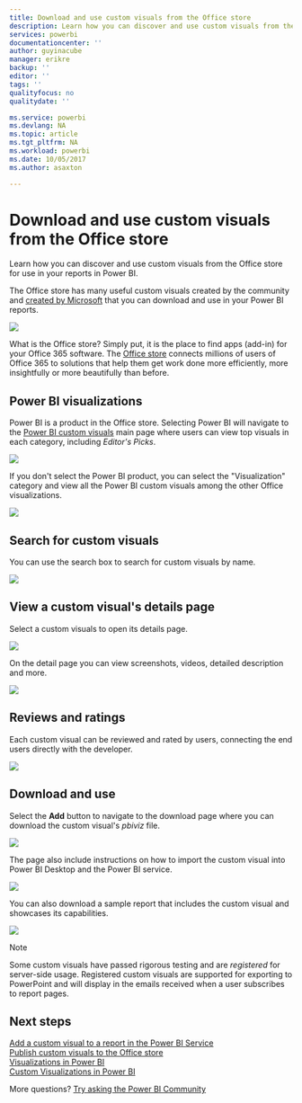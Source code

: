 ```yaml
---
title: Download and use custom visuals from the Office store
description: Learn how you can discover and use custom visuals from the Office store for use in your reports in Power BI.
services: powerbi
documentationcenter: ''
author: guyinacube
manager: erikre
backup: ''
editor: ''
tags: ''
qualityfocus: no
qualitydate: ''

ms.service: powerbi
ms.devlang: NA
ms.topic: article
ms.tgt_pltfrm: NA
ms.workload: powerbi
ms.date: 10/05/2017
ms.author: asaxton

---
```

# Download and use custom visuals from the Office store
Learn how you can discover and use custom visuals from the Office store for use in your reports in Power BI.

The Office store has many useful custom visuals created by the community and [created by Microsoft](https://www.youtube.com/playlist?list=PL1N57mwBHtN1vIjfvuBIzZllrmKo-Vz6x) that you can download and use in your Power BI reports.

![](media/service-custom-visuals-office-store/powerbi-custom-visual-store.png)

What is the Office store? Simply put, it is the place to find apps (add-in) for your Office 365 software. The [Office store](https://appsource.microsoft.com/marketplace/apps?product=power-bi-visuals) connects millions of users of Office 365 to solutions that help them get work done more efficiently, more insightfully or more beautifully than before.

## Power BI visualizations
Power BI is a product in the Office store. Selecting Power BI will navigate to the [Power BI custom visuals](https://appsource.microsoft.com/marketplace/apps?product=power-bi-visuals) main page where users can view top visuals in each category, including *Editor's Picks*.

![](media/service-custom-visuals-office-store/powerbi-custom-visual-store.png)

If you don't select the Power BI product, you can select the "Visualization" category and view all the Power BI custom visuals among the other Office visualizations.

![](media/service-custom-visuals-office-store/powerbi-custom-visual-category.png)

## Search for custom visuals
You can use the search box to search for custom visuals by name.

![](media/service-custom-visuals-office-store/powerbi-custom-search-store.png)

## View a custom visual's details page
Select a custom visuals to open its details page.

![](media/service-custom-visuals-office-store/powerbi-custom-select-visual.png)

On the detail page you can view screenshots, videos, detailed description and more.

![](media/service-custom-visuals-office-store/powerbi-custom-visual-details.png)

## Reviews and ratings
Each custom visual can be reviewed and rated by users, connecting the end users directly with the developer.

![](media/service-custom-visuals-office-store/powerbi-custom-visual-rating.png)

## Download and use
Select the **Add** button to navigate to the download page where you can download the custom visual's *pbiviz* file.

![](media/service-custom-visuals-office-store/powerbi-custom-add-visual.png)

The page also include instructions on how to import the custom visual into Power BI Desktop and the Power BI service.

![](media/service-custom-visuals-office-store/powerbi-custom-download.png)

You can also download a sample report that includes the custom visual and showcases its capabilities.

![](media/service-custom-visuals-office-store/powerbi-custom-try-sample.png)

> [!NOTE]
> Some custom visuals have passed rigorous testing and are *registered* for server-side usage. Registered custom visuals are supported for exporting to PowerPoint and will display in the emails received when a user subscribes to report pages.
> 
> 

## Next steps
[Add a custom visual to a report in the Power BI Service](power-bi-report-add-custom-visual.md)  
[Publish custom visuals to the Office store](powerbi-developer-office-store.md)  
[Visualizations in Power BI](powerbi-service-visualizations-for-reports.md)  
[Custom Visualizations in Power BI](power-bi-custom-visuals.md)  

More questions? [Try asking the Power BI Community](http://community.powerbi.com/)

